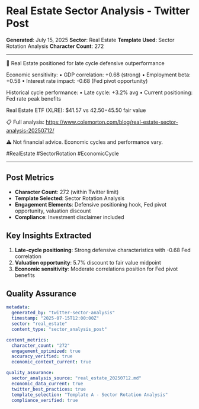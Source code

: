 # Real Estate Sector Analysis - Twitter Post

**Generated**: July 15, 2025
**Sector**: Real Estate
**Template Used**: Sector Rotation Analysis
**Character Count**: 272

---

🔄 Real Estate positioned for late cycle defensive outperformance

Economic sensitivity:
• GDP correlation: +0.68 (strong)
• Employment beta: +0.58
• Interest rate impact: -0.68 (Fed pivot opportunity)

Historical cycle performance:
• Late cycle: +3.2% avg
• Current positioning: Fed rate peak benefits

Real Estate ETF (XLRE): $41.57 vs $42.50-$45.50 fair value

📋 Full analysis: https://www.colemorton.com/blog/real-estate-sector-analysis-20250712/

⚠️ Not financial advice. Economic cycles and performance vary.

#RealEstate #SectorRotation #EconomicCycle

---

## Post Metrics
- **Character Count**: 272 (within Twitter limit)
- **Template Selected**: Sector Rotation Analysis
- **Engagement Elements**: Defensive positioning hook, Fed pivot opportunity, valuation discount
- **Compliance**: Investment disclaimer included

## Key Insights Extracted
1. **Late-cycle positioning**: Strong defensive characteristics with -0.68 Fed correlation
2. **Valuation opportunity**: 5.7% discount to fair value midpoint
3. **Economic sensitivity**: Moderate correlations position for Fed pivot benefits

## Quality Assurance
```yaml
metadata:
  generated_by: "twitter-sector-analysis"
  timestamp: "2025-07-15T12:00:00Z"
  sector: "real_estate"
  content_type: "sector_analysis_post"

content_metrics:
  character_count: "272"
  engagement_optimized: true
  accuracy_verified: true
  economic_context_current: true

quality_assurance:
  sector_analysis_source: "real_estate_20250712.md"
  economic_data_current: true
  twitter_best_practices: true
  template_selection: "Template A - Sector Rotation Analysis"
  compliance_verified: true
```
